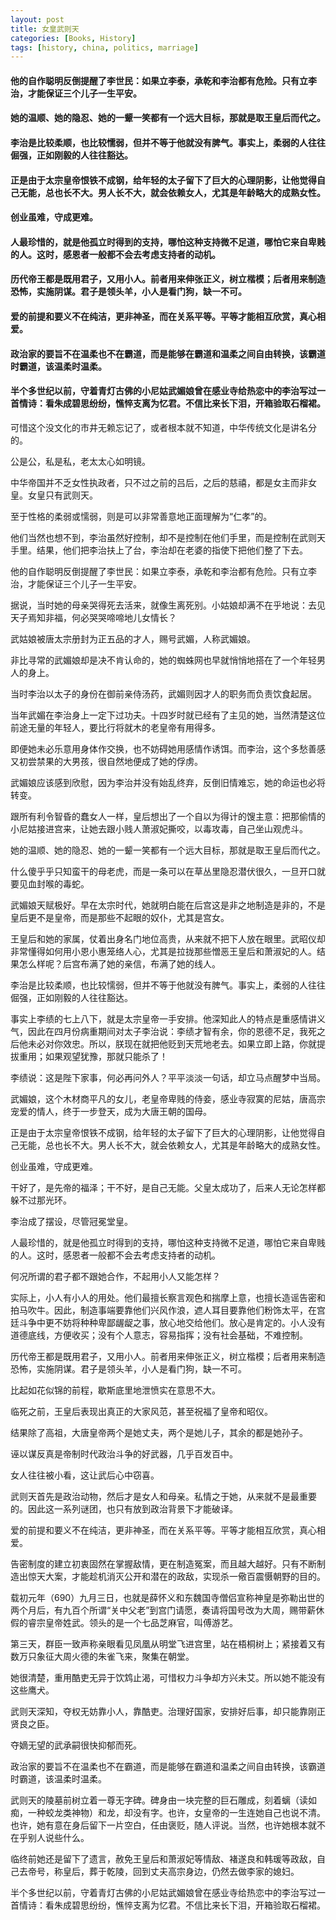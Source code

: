 ```yaml
---
layout: post
title: 女皇武则天
categories: [Books, History]
tags: [history, china, politics, marriage]
---
```

#### 他的自作聪明反倒提醒了李世民：如果立李泰，承乾和李治都有危险。只有立李治，才能保证三个儿子一生平安。        
#### 她的温顺、她的隐忍、她的一颦一笑都有一个远大目标，那就是取王皇后而代之。               
#### 李治是比较柔顺，也比较懦弱，但并不等于他就没有脾气。事实上，柔弱的人往往倔强，正如刚毅的人往往豁达。        
#### 正是由于太宗皇帝恨铁不成钢，给年轻的太子留下了巨大的心理阴影，让他觉得自己无能，总也长不大。男人长不大，就会依赖女人，尤其是年龄略大的成熟女性。               
#### 创业虽难，守成更难。           
#### 人最珍惜的，就是他孤立时得到的支持，哪怕这种支持微不足道，哪怕它来自卑贱的人。这时，感恩者一般都不会去考虑支持者的动机。             
#### 历代帝王都是既用君子，又用小人。前者用来伸张正义，树立楷模；后者用来制造恐怖，实施阴谋。君子是领头羊，小人是看门狗，缺一不可。            
#### 爱的前提和要义不在纯洁，更非神圣，而在关系平等。平等才能相互欣赏，真心相爱。             
#### 政治家的要旨不在温柔也不在霸道，而是能够在霸道和温柔之间自由转换，该霸道时霸道，该温柔时温柔。        
#### 半个多世纪以前，守着青灯古佛的小尼姑武媚娘曾在感业寺给热恋中的李治写过一首情诗：看朱成碧思纷纷，憔悴支离为忆君。不信比来长下泪，开箱验取石榴裙。               
<!-- more -->
可惜这个没文化的市井无赖忘记了，或者根本就不知道，中华传统文化是讲名分的。               

公是公，私是私，老太太心如明镜。               

中华帝国并不乏女性执政者，只不过之前的吕后，之后的慈禧，都是女主而非女皇。女皇只有武则天。               

至于性格的柔弱或懦弱，则是可以非常善意地正面理解为“仁孝”的。               

他们当然也想不到，李治虽然好控制，却不是控制在他们手里，而是控制在武则天手里。结果，他们把李治扶上了台，李治却在老婆的指使下把他们整了下去。               

他的自作聪明反倒提醒了李世民：如果立李泰，承乾和李治都有危险。只有立李治，才能保证三个儿子一生平安。               

据说，当时她的母亲哭得死去活来，就像生离死别。小姑娘却满不在乎地说：去见天子焉知非福，何必哭哭啼啼地儿女情长？               

武姑娘被唐太宗册封为正五品的才人，赐号武媚，人称武媚娘。               

非比寻常的武媚娘却是决不肯认命的，她的蜘蛛网也早就悄悄地搭在了一个年轻男人的身上。               

当时李治以太子的身份在御前亲侍汤药，武媚则因才人的职务而负责饮食起居。               

当年武媚在李治身上一定下过功夫。十四岁时就已经有了主见的她，当然清楚这位前途无量的年轻人，要比行将就木的老皇帝有用得多。               

即便她未必乐意用身体作交换，也不妨碍她用感情作诱饵。而李治，这个多愁善感又初尝禁果的大男孩，很自然地便成了她的俘虏。               

武媚娘应该感到欣慰，因为李治并没有始乱终弃，反倒旧情难忘，她的命运也必将转变。               

跟所有利令智昏的蠢女人一样，皇后想出了一个自以为得计的馊主意：把那偷情的小尼姑接进宫来，让她去跟小贱人萧淑妃撕咬，以毒攻毒，自己坐山观虎斗。               

她的温顺、她的隐忍、她的一颦一笑都有一个远大目标，那就是取王皇后而代之。               

什么傻乎乎只知蛮干的母老虎，而是一条可以在草丛里隐忍潜伏很久，一旦开口就要见血封喉的毒蛇。               

武媚娘天赋极好。早在太宗时代，她就明白能在后宫这是非之地制造是非的，不是皇后更不是皇帝，而是那些不起眼的奴仆，尤其是宫女。               

王皇后和她的家属，仗着出身名门地位高贵，从来就不把下人放在眼里。武昭仪却非常懂得如何用小恩小惠笼络人心，尤其是拉拢那些憎恶王皇后和萧淑妃的人。结果怎么样呢？后宫布满了她的亲信，布满了她的线人。               

李治是比较柔顺，也比较懦弱，但并不等于他就没有脾气。事实上，柔弱的人往往倔强，正如刚毅的人往往豁达。               

事实上李绩的七上八下，就是太宗皇帝一手安排。他深知此人的特点是重感情讲义气，因此在四月份病重期间对太子李治说：李绩才智有余，你的恩德不足，我死之后他未必对你效忠。所以，朕现在就把他贬到天荒地老去。如果立即上路，你就提拔重用；如果观望犹豫，那就只能杀了！               

李绩说：这是陛下家事，何必再问外人？平平淡淡一句话，却立马点醒梦中当局。               

武媚娘，这个木材商平凡的女儿，老皇帝卑贱的侍妾，感业寺寂寞的尼姑，唐高宗宠爱的情人，终于一步登天，成为大唐王朝的国母。              

正是由于太宗皇帝恨铁不成钢，给年轻的太子留下了巨大的心理阴影，让他觉得自己无能，总也长不大。男人长不大，就会依赖女人，尤其是年龄略大的成熟女性。               

创业虽难，守成更难。               

干好了，是先帝的福泽；干不好，是自己无能。父皇太成功了，后来人无论怎样都躲不过那光环。               

李治成了摆设，尽管冠冕堂皇。               

人最珍惜的，就是他孤立时得到的支持，哪怕这种支持微不足道，哪怕它来自卑贱的人。这时，感恩者一般都不会去考虑支持者的动机。               

何况所谓的君子都不跟她合作，不起用小人又能怎样？               

实际上，小人有小人的用处。他们最擅长察言观色和揣摩上意，也擅长造谣告密和拍马吹牛。因此，制造事端要靠他们兴风作浪，遮人耳目要靠他们粉饰太平，在宫廷斗争中更不妨将种种卑鄙龌龊之事，放心地交给他们。放心是肯定的。小人没有道德底线，方便收买；没有个人意志，容易指挥；没有社会基础，不难控制。               

历代帝王都是既用君子，又用小人。前者用来伸张正义，树立楷模；后者用来制造恐怖，实施阴谋。君子是领头羊，小人是看门狗，缺一不可。               

比起如花似锦的前程，歇斯底里地泄愤实在意思不大。               

临死之前，王皇后表现出真正的大家风范，甚至祝福了皇帝和昭仪。               

结果除了高祖，大唐皇帝两个是她丈夫，两个是她儿子，其余的都是她孙子。               

诬以谋反真是帝制时代政治斗争的好武器，几乎百发百中。               

女人往往被小看，这让武后心中窃喜。               

武则天首先是政治动物，然后才是女人和母亲。私情之于她，从来就不是最重要的。因此这一系列谜团，也只有放到政治背景下才能破译。               

爱的前提和要义不在纯洁，更非神圣，而在关系平等。平等才能相互欣赏，真心相爱。               

告密制度的建立初衷固然在掌握敌情，更在制造冤案，而且越大越好。只有不断制造出惊天大案，才能趁机消灭公开和潜在的政敌，实现杀一儆百震慑朝野的目的。               

载初元年（690）九月三日，也就是薛怀义和东魏国寺僧侣宣称神皇是弥勒出世的两个月后，有九百个所谓“关中父老”到宫门请愿，奏请将国号改为大周，赐带薪休假的睿宗皇帝姓武。领头的是一个七品芝麻官，叫傅游艺。               

第三天，群臣一致声称亲眼看见凤凰从明堂飞进宫里，站在梧桐树上；紧接着又有数万只象征大周火德的朱雀飞来，聚集在朝堂。               

她很清楚，重用酷吏无异于饮鸩止渴，可惜权力斗争却方兴未艾。所以她不能没有这些鹰犬。               

武则天深知，夺权无妨靠小人，靠酷吏。治理好国家，安排好后事，却只能靠刚正贤良之臣。               

夺嫡无望的武承嗣很快抑郁而死。               

政治家的要旨不在温柔也不在霸道，而是能够在霸道和温柔之间自由转换，该霸道时霸道，该温柔时温柔。               

武则天的陵墓前树立着一尊无字碑。碑身由一块完整的巨石雕成，刻着螭（读如痴，一种蛟龙类神物）和龙，却没有字。也许，女皇帝的一生连她自己也说不清。也许，她有意在身后留下一片空白，任由褒贬，随人评说。当然，也许她根本就不在乎别人说些什么。               

临终前她还是留下了遗言，赦免王皇后和萧淑妃等情敌、褚遂良和韩瑗等政敌，自己去帝号，称皇后，葬于乾陵，回到丈夫高宗身边，仍然去做李家的媳妇。               

半个多世纪以前，守着青灯古佛的小尼姑武媚娘曾在感业寺给热恋中的李治写过一首情诗：看朱成碧思纷纷，憔悴支离为忆君。不信比来长下泪，开箱验取石榴裙。               
